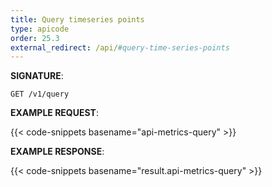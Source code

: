 ```yaml
---
title: Query timeseries points
type: apicode
order: 25.3
external_redirect: /api/#query-time-series-points
---
```


**SIGNATURE**:

`GET /v1/query`

**EXAMPLE REQUEST**:

{{< code-snippets basename="api-metrics-query" >}}

**EXAMPLE RESPONSE**:

{{< code-snippets basename="result.api-metrics-query" >}}
